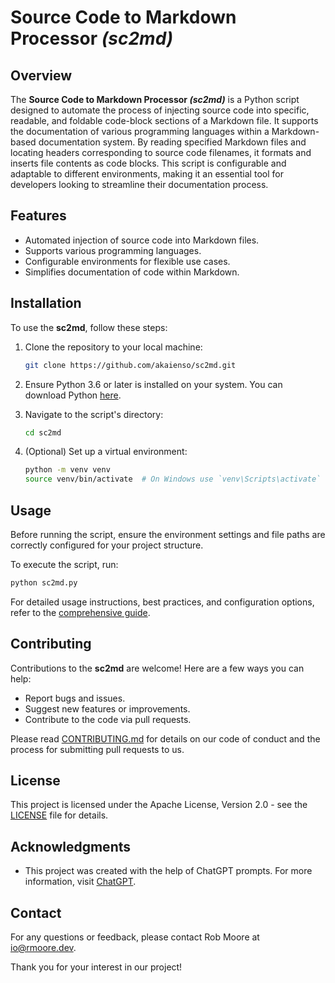 # Source Code to Markdown Processor  _(sc2md)_

## Overview

The **Source Code to Markdown Processor  _(sc2md)_** is a Python script designed to automate the process of injecting source code into specific, readable, and foldable code-block sections of a Markdown file. It supports the documentation of various programming languages within a Markdown-based documentation system. By reading specified Markdown files and locating headers corresponding to source code filenames, it formats and inserts file contents as code blocks. This script is configurable and adaptable to different environments, making it an essential tool for developers looking to streamline their documentation process.

## Features

- Automated injection of source code into Markdown files.
- Supports various programming languages.
- Configurable environments for flexible use cases.
- Simplifies documentation of code within Markdown.

## Installation

To use the **sc2md**, follow these steps:

1. Clone the repository to your local machine:

   ```sh
   git clone https://github.com/akaienso/sc2md.git
   ```

2. Ensure Python 3.6 or later is installed on your system. You can download Python [here](https://www.python.org/downloads/).

3. Navigate to the script's directory:

   ```sh
   cd sc2md
   ```

4. (Optional) Set up a virtual environment:

   ```sh
   python -m venv venv
   source venv/bin/activate  # On Windows use `venv\Scripts\activate`
   ```

## Usage

Before running the script, ensure the environment settings and file paths are correctly configured for your project structure.

To execute the script, run:

```sh
python sc2md.py
```

For detailed usage instructions, best practices, and configuration options, refer to the [comprehensive guide](https://wp.rmoore.dev/projects/py/sc2md).

## Contributing

Contributions to the **sc2md** are welcome! Here are a few ways you can help:

- Report bugs and issues.
- Suggest new features or improvements.
- Contribute to the code via pull requests.

Please read [CONTRIBUTING.md](CONTRIBUTING.md) for details on our code of conduct and the process for submitting pull requests to us.

## License

This project is licensed under the Apache License, Version 2.0 - see the [LICENSE](LICENSE) file for details.

## Acknowledgments

- This project was created with the help of ChatGPT prompts. For more information, visit [ChatGPT](https://chat.openai.com/share/f705dd93-2f56-44a2-85d3-64c0388c4b85).

## Contact

For any questions or feedback, please contact Rob Moore at [io@rmoore.dev](mailto:io@rmoore.dev).

Thank you for your interest in our project!

